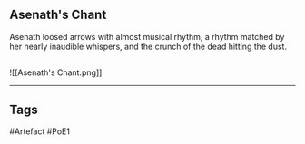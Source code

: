 ## Asenath's Chant
Asenath loosed arrows with almost musical rhythm,
a rhythm matched by her nearly inaudible whispers,
and the crunch of the dead hitting the dust.
##
![[Asenath's Chant.png]]

---
## Tags
#Artefact
#PoE1